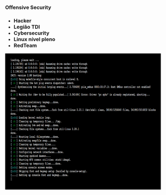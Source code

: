 <h3>Offensive Security<h3>
   
- Hacker 
- Legião TDI
- Cybersecurity
- Linux nível pleno
- RedTeam

<img src=mrrobot00.png height=440 width=800   >
